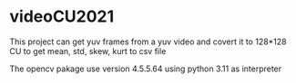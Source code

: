 # videoCU2021
This project can get yuv frames from a yuv video and covert it to 128*128 CU to get mean, std, skew, kurt to csv file

The opencv pakage use version 4.5.5.64
using python 3.11 as interpreter
